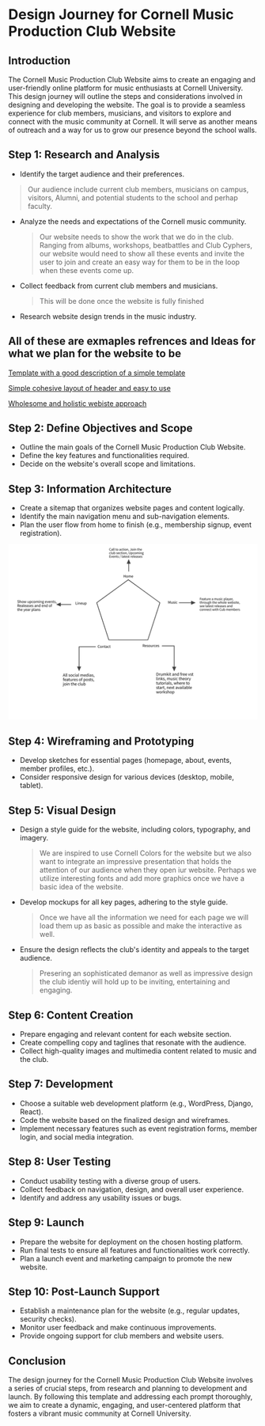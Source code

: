 # Design Journey for Cornell Music Production Club Website

## Introduction

The Cornell Music Production Club Website aims to create an engaging and user-friendly online platform for music enthusiasts at Cornell University. This design journey will outline the steps and considerations involved in designing and developing the website. The goal is to provide a seamless experience for club members, musicians, and visitors to explore and connect with the music community at Cornell. It will serve as another means of outreach and a way for us to grow our presence beyond the school walls.

## Step 1: Research and Analysis

- Identify the target audience and their preferences.

 > Our audience include current club members, musicians on campus, visitors, Alumni, and potential students to the school and perhap faculty.

- Analyze the needs and expectations of the Cornell music community.
  
  >Our website needs to show the work that we do in the club. Ranging from albums, workshops, beatbattles and Club Cyphers, our website would need to show all these events and invite the user to join and create an easy way for them to be in the loop when these events come up.

- Collect feedback from current club members and musicians.
  > This will be done once the website is fully finished
- Research website design trends in the music industry.

## All of these  are exmaples refrences and Ideas for what we plan for the website to be

 [Template with a good description of a simple template](https://bandzoogle.com/help/articles/558-template-customization-guide-synth)

[Simple cohesive layout of header and easy to use](https://www.worldhaus.org/home)

[Wholesome and holistic webiste approach](https://www.cremedecornell.net/)

## Step 2: Define Objectives and Scope

- Outline the main goals of the Cornell Music Production Club Website.
- Define the key features and functionalities required.
- Decide on the website's overall scope and limitations.

## Step 3: Information Architecture

- Create a sitemap that organizes website pages and content logically.
- Identify the main navigation menu and sub-navigation elements.
- Plan the user flow from home to finish (e.g., membership signup, event registration).

![CMP website feature chart per page](images\Cmp_web_feature_chart.png)

## Step 4: Wireframing and Prototyping

- Develop sketches for essential pages (homepage, about, events, member profiles, etc.).
- Consider responsive design for various devices (desktop, mobile, tablet).

## Step 5: Visual Design

- Design a style guide for the website, including colors, typography, and imagery.
  > We are inspired to use Cornell Colors for the website but we also want to integrate an impressive presentation that holds the attention of our audience when they open iur website. Perhaps we utilize interesting fonts and add more graphics once we have a basic idea of the website.
- Develop mockups for all key pages, adhering to the style guide.
  > Once we have all the information we need for each page we will load them up as basic as possible and make the interactive as well.
- Ensure the design reflects the club's identity and appeals to the target audience.
  > Presering an sophisticated demanor as well as impressive design the club identiy will hold up to be inviting, entertaining and engaging.

## Step 6: Content Creation

- Prepare engaging and relevant content for each website section.
- Create compelling copy and taglines that resonate with the audience.
- Collect high-quality images and multimedia content related to music and the club.

## Step 7: Development

- Choose a suitable web development platform (e.g., WordPress, Django, React).
- Code the website based on the finalized design and wireframes.
- Implement necessary features such as event registration forms, member login, and social media integration.

## Step 8: User Testing

- Conduct usability testing with a diverse group of users.
- Collect feedback on navigation, design, and overall user experience.
- Identify and address any usability issues or bugs.

## Step 9: Launch

- Prepare the website for deployment on the chosen hosting platform.
- Run final tests to ensure all features and functionalities work correctly.
- Plan a launch event and marketing campaign to promote the new website.

## Step 10: Post-Launch Support

- Establish a maintenance plan for the website (e.g., regular updates, security checks).
- Monitor user feedback and make continuous improvements.
- Provide ongoing support for club members and website users.

## Conclusion

The design journey for the Cornell Music Production Club Website involves a series of crucial steps, from research and planning to development and launch. By following this template and addressing each prompt thoroughly, we aim to create a dynamic, engaging, and user-centered platform that fosters a vibrant music community at Cornell University.
